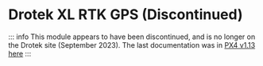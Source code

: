 # Drotek XL RTK GPS (Discontinued)

::: info This module appears to have been discontinued, and is no longer on the Drotek site (September 2023). The last documentation was in [PX4 v1.13 here](https://docs.px4.io/v1.13/en/gps_compass/rtk_gps_drotek_xl.html)
:::

<!-- delete ../../assets/hardware/gps/rtk_base_drotek_xl_rtk_gps.jpg if still present -->
